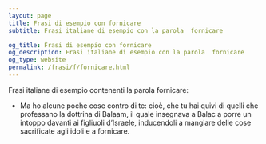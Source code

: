 ```yaml
---
layout: page
title: Frasi di esempio con fornicare 
subtitle: Frasi italiane di esempio con la parola  fornicare

og_title: Frasi di esempio con fornicare 
og_description: Frasi italiane di esempio con la parola  fornicare
og_type: website
permalink: /frasi/f/fornicare.html
---
```


Frasi italiane di esempio contenenti la parola fornicare:


- Ma ho alcune poche cose contro di te: cioè, che tu hai quivi di quelli che professano la dottrina di Balaam, il quale insegnava a Balac a porre un intoppo davanti ai figliuoli d’Israele, inducendoli a mangiare delle cose sacrificate agli idoli e a fornicare.
